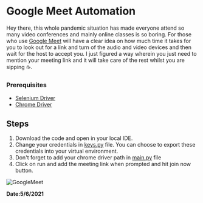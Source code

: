 # Google Meet Automation

Hey there, this whole pandemic situation has made everyone attend so many video conferences and mainly online classes is so boring. For those who use [Google Meet](https://meet.google.com/) will have a clear idea on how much time it takes for you to look out for a link and turn of the audio and video devices and then wait for the host to accept you. I just figured a way wherein you just need to mention your meeting link and it will take care of the rest whilst you are sipping :coffee:.

### Prerequisites

- [Selenium Driver](https://www.selenium.dev/)
- [Chrome Driver](https://chromedriver.chromium.org/downloads)

## Steps

1. Download the code and open in your local IDE.
2. Change your credentials in [keys.py](GoogleMeetAutomation/keys.py) file. You can choose to export these credentials into your virtual environment.
3. Don't forget to add your chrome driver path in [main.py](GoogleMeetAutomation/main.py) file
4. Click on run and add the meeting link when prompted and hit join now button. 

![GoogleMeet ](images/googlemeet.gif)



**Date:5/6/2021**